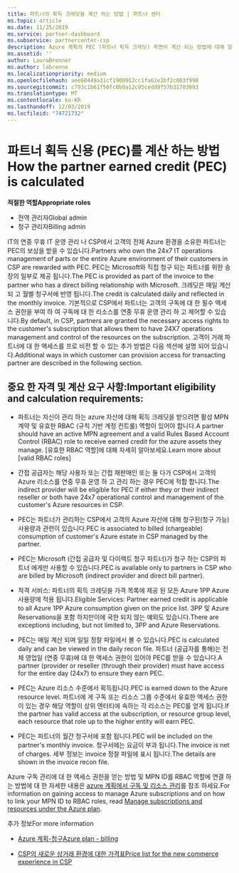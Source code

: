 ```yaml
---
title: 파트너의 획득 크레딧을 계산 하는 방법 | 파트너 센터
ms.topic: article
ms.date: 11/25/2019
ms.service: partner-dashboard
ms.subservice: partnercenter-csp
description: Azure 계획의 PEC (파트너 획득 크레딧) 측면이 계산 되는 방법에 대해 알아봅니다. 여기에는 파트너 및 간접 공급자에 대 한 자격 요구 사항이 포함 됩니다.
ms.assetid: ''
author: LauraBrenner
ms.author: labrenne
ms.localizationpriority: medium
ms.openlocfilehash: aee60449a31cf1908912cc1fa62e2bf2c003f998
ms.sourcegitcommit: c793c1b61f50fc0b0a12c95cedd9f57b31703093
ms.translationtype: MT
ms.contentlocale: ko-KR
ms.lasthandoff: 12/03/2019
ms.locfileid: "74721732"
---
```

# <a name="how-the-partner-earned-credit-pec-is-calculated"></a><span data-ttu-id="f59d9-104">파트너 획득 신용 (PEC)를 계산 하는 방법</span><span class="sxs-lookup"><span data-stu-id="f59d9-104">How the partner earned credit (PEC) is calculated</span></span>

<span data-ttu-id="f59d9-105">**적절한 역할**</span><span class="sxs-lookup"><span data-stu-id="f59d9-105">**Appropriate roles**</span></span>

- <span data-ttu-id="f59d9-106">전역 관리자</span><span class="sxs-lookup"><span data-stu-id="f59d9-106">Global admin</span></span>
- <span data-ttu-id="f59d9-107">청구 관리자</span><span class="sxs-lookup"><span data-stu-id="f59d9-107">Billing admin</span></span>

<span data-ttu-id="f59d9-108">IT의 연중 무휴 IT 운영 관리 나 CSP에서 고객의 전체 Azure 환경을 소유한 파트너는 PEC의 보상을 받을 수 있습니다.</span><span class="sxs-lookup"><span data-stu-id="f59d9-108">Partners who own the 24x7 IT operations management of parts or the entire Azure environment of their customers in CSP are rewarded with PEC.</span></span> <span data-ttu-id="f59d9-109">PEC는 Microsoft와 직접 청구 되는 파트너를 위한 송장의 일부로 제공 됩니다.</span><span class="sxs-lookup"><span data-stu-id="f59d9-109">The PEC is provided as part of the invoice to the partner who has a direct billing relationship with Microsoft.</span></span> <span data-ttu-id="f59d9-110">크레딧은 매일 계산 되 고 월별 청구서에 반영 됩니다.</span><span class="sxs-lookup"><span data-stu-id="f59d9-110">The credit is calculated daily and reflected in the monthly invoice.</span></span> <span data-ttu-id="f59d9-111">기본적으로 CSP에서 파트너는 고객의 구독에 대 한 필수 액세스 권한을 부여 하 여 구독에 대 한 리소스를 연중 무휴 운영 관리 하 고 제어할 수 있습니다.</span><span class="sxs-lookup"><span data-stu-id="f59d9-111">By default, in CSP, partners are granted the necessary access rights to the customer's subscription that allows them to have 24X7 operations management and control of the resources on the subscription.</span></span> <span data-ttu-id="f59d9-112">고객이 거래 파트너에 대 한 액세스를 프로 비전 할 수 있는 추가 방법은 다음 섹션에 설명 되어 있습니다.</span><span class="sxs-lookup"><span data-stu-id="f59d9-112">Additional ways in which customer can provision access for transacting partner are described in the following section.</span></span>


## <a name="important-eligibility-and-calculation-requirements"></a><span data-ttu-id="f59d9-113">중요 한 자격 및 계산 요구 사항:</span><span class="sxs-lookup"><span data-stu-id="f59d9-113">Important eligibility and calculation requirements:</span></span>

- <span data-ttu-id="f59d9-114">파트너는 자신이 관리 하는 azure 자산에 대해 획득 크레딧을 받으려면 활성 MPN 계약 및 유효한 RBAC (규칙 기반 계정 컨트롤) 역할이 있어야 합니다.</span><span class="sxs-lookup"><span data-stu-id="f59d9-114">A partner should have an active MPN agreement and a valid Rules Based Account Control (RBAC) role to receive earned credit for the azure assets they manage.</span></span> <span data-ttu-id="f59d9-115">[유효한 RBAC 역할]에 대해 자세히 알아보세요.</span><span class="sxs-lookup"><span data-stu-id="f59d9-115">Learn more about [valid RBAC roles]</span></span>

- <span data-ttu-id="f59d9-116">간접 공급자는 해당 사용자 또는 간접 재판매인 또는 둘 다가 CSP에서 고객의 Azure 리소스를 연중 무휴 운영 하 고 관리 하는 경우 PEC에 적합 합니다.</span><span class="sxs-lookup"><span data-stu-id="f59d9-116">The indirect provider will be eligible for PEC if either they or their indirect reseller or both have 24x7 operational control and management of the customer's Azure resources in CSP.</span></span>

- <span data-ttu-id="f59d9-117">PEC는 파트너가 관리하는 CSP에서 고객의 Azure 자산에 대해 청구된(청구 가능) 사용량과 관련이 있습니다.</span><span class="sxs-lookup"><span data-stu-id="f59d9-117">PEC is associated to billed (chargeable) consumption of customer's Azure estate in CSP managed by the partner.</span></span> 

- <span data-ttu-id="f59d9-118">PEC는 Microsoft (간접 공급자 및 다이렉트 청구 파트너)가 청구 하는 CSP의 파트너 에게만 사용할 수 있습니다.</span><span class="sxs-lookup"><span data-stu-id="f59d9-118">PEC is available only to partners in CSP who are billed by Microsoft (indirect provider and direct bill partner).</span></span>

- <span data-ttu-id="f59d9-119">적격 서비스: 파트너의 획득 크레딧을 가격 목록에 제공 된 모든 Azure 1PP Azure 사용량에 적용 됩니다.</span><span class="sxs-lookup"><span data-stu-id="f59d9-119">Eligible Services: Partner earned credit is applicable to all Azure 1PP Azure consumption given on the price list.</span></span> <span data-ttu-id="f59d9-120">3PP 및 Azure Reservations을 포함 하지만이에 국한 되지 않는 예외도 있습니다.</span><span class="sxs-lookup"><span data-stu-id="f59d9-120">There are exceptions including, but not limited to, 3PP and Azure Reservations.</span></span>

- <span data-ttu-id="f59d9-121">PEC는 매일 계산 되며 일일 정찰 파일에서 볼 수 있습니다.</span><span class="sxs-lookup"><span data-stu-id="f59d9-121">PEC is calculated daily and can be viewed in the daily recon file.</span></span> <span data-ttu-id="f59d9-122">파트너 (공급자를 통해)는 전체 영업일 (연중 무휴)에 대 한 액세스 권한이 있어야 PEC를 받을 수 있습니다.</span><span class="sxs-lookup"><span data-stu-id="f59d9-122">A partner (provider or reseller (through their provider) must have access for the entire day (24x7) to ensure they earn PEC.</span></span>

- <span data-ttu-id="f59d9-123">PEC는 Azure 리소스 수준에서 획득됩니다.</span><span class="sxs-lookup"><span data-stu-id="f59d9-123">PEC is earned down to the Azure resource level.</span></span> <span data-ttu-id="f59d9-124">파트너에 게 구독 또는 리소스 그룹 수준에서 유효한 액세스 권한이 있는 경우 해당 역할이 상위 엔터티에 속하는 각 리소스는 PEC를 얻게 됩니다.</span><span class="sxs-lookup"><span data-stu-id="f59d9-124">If the partner has valid access at the subscription, or resource group level, each resource that role up to the higher entity will earn PEC.</span></span> 

- <span data-ttu-id="f59d9-125">PEC는 파트너의 월간 청구서에 포함 됩니다.</span><span class="sxs-lookup"><span data-stu-id="f59d9-125">PEC will be included on the partner's monthly invoice.</span></span> <span data-ttu-id="f59d9-126">청구서에는 요금이 부과 됩니다.</span><span class="sxs-lookup"><span data-stu-id="f59d9-126">The invoice is net of charges.</span></span> <span data-ttu-id="f59d9-127">세부 정보는 invoice 정찰 파일에 표시 됩니다.</span><span class="sxs-lookup"><span data-stu-id="f59d9-127">The details are shown in the invoice recon file.</span></span>

<span data-ttu-id="f59d9-128">Azure 구독 관리에 대 한 액세스 권한을 얻는 방법 및 MPN ID를 RBAC 역할에 연결 하는 방법에 대 한 자세한 내용은 [azure 계획에서 구독 및 리소스 관리](azure-plan-manage.md)를 참조 하세요.</span><span class="sxs-lookup"><span data-stu-id="f59d9-128">For information on gaining access to manage Azure subscriptions and on how to link your MPN ID to RBAC roles, read [Manage subscriptions and resources under the Azure plan](azure-plan-manage.md).</span></span>

<span data-ttu-id="f59d9-129">추가 정보</span><span class="sxs-lookup"><span data-stu-id="f59d9-129">For more information</span></span>

- [<span data-ttu-id="f59d9-130">Azure 계획-청구</span><span class="sxs-lookup"><span data-stu-id="f59d9-130">Azure plan - billing</span></span>](azure-plan-billing.md)

- [<span data-ttu-id="f59d9-131">CSP의 새로운 상거래 환경에 대한 가격표</span><span class="sxs-lookup"><span data-stu-id="f59d9-131">Price list for the new commerce experience in CSP </span></span>](azure-plan-price-list.md)
